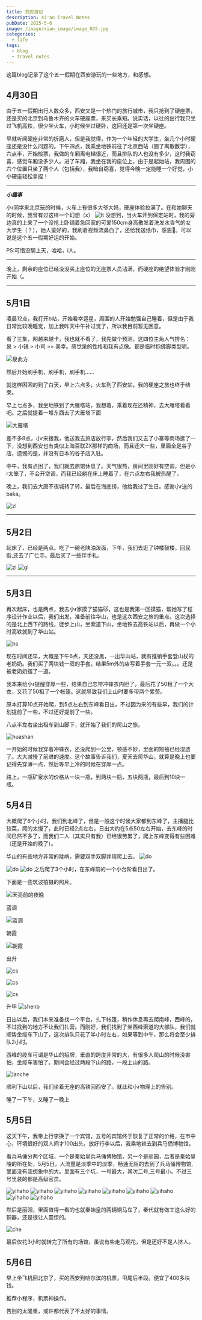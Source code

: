 ```yaml
---
title: 西安游记 
description: Xi'an Travel Notes
pubDate: 2025-5-6
image: /image/xian_image/image_035.jpg
categories:
  - life
tags:
  - blog
  - travel notes
---
```

这篇blog记录了这个五一假期在西安游玩的一些地方，和感想。

## 4月30日

由于五一假期出行人数众多，西安又是一个热门的旅行城市，我只抢到了硬座票，还是买的北京到乌鲁木齐的火车硬座票，来买长乘短。说实话，以往的出行我只坐过飞机高铁，很少坐火车，小时候坐过硬卧，这回还是第一次坐硬座。

早就听闻硬座非常的折磨人，但是我觉得，作为一个年轻的大学生，坐几个小时硬座还是没什么问题的。下午四点，我乘坐地铁前往了北京西站（翘了离散数学），六点半，开始检票，我做的车厢离电梯很近，而且排队的人也没有多少，这时我窃喜，感觉车厢没多少人。进了车厢，我坐在我的座位上，由于是起始站，我周围的六个位置只坐了两个人（包括我），我暗自窃喜，觉得今晚一定能睡一个好觉，小小硬座轻松拿捏！

---

***小趣事***

小r同学来北京玩的时候，火车上有很多大爷大妈，硬座体验拉满了。在和她聊天的时候，我曾有过这样一个幻想（x）
![lt](/image/xian_image/image_000.jpg)
没想到，当火车开到保定站时，我的旁边真的上来了一个没抢上卧铺着急回家的可爱150cm身高散发着洗发水香气的女大学生（？），她人蛮好的，我刷着视频流鼻血了，还给我送纸巾，感恩🙏。可以说是这个五一假期好运的开始。

PS:可惜没聊上天，哈哈，i人。

---

晚上，剩余的座位已经没没买上座位的无座票人员沾满，而硬座的绝望体验才刚刚开始（。

---

## 5月1日  

凌晨12点，我打开b站，开始看幸运星，周围的人开始勉强自己睡着，但是由于我日常比较晚睡觉，加上我昨天中午补过觉了，所以我目前暂无困意。

看了三集，网越来越卡，我也就不看了，我先做个预测，这四位主角人气排名： 泉 > 小镜 > 小司 >= 美幸。感觉泉的性格和我有点像。都是临时抱佛脚类型呢。

![泉此方](/image/xian_image/qcf)

然后开始刷手机，刷手机，刷手机……

就这样困困的到了白天，早上六点多，火车到了西安站，我的硬座之旅也终于结束。

早上七点多，我坐地铁到了大雁塔站，我想着，乘着现在还精神，去大雁塔看看吧。之后就提着一堆东西去了大雁塔下面

![大雁塔](/image/xian_image/image_002.jpg)

差不多8点，小r来接我，他送我去旅店放行李，然后我们又去了小寨等商场逛了一下，没想到西安也有类似上海百联ZX那样的商场，而且还大一些，里面全是谷子店，遗憾的是，并没有日本的谷子店入驻。

中午，我有点困了，我们就去旅馆休息了。天气很热，房间里刚好有空调，但是小r太笨了，不会开空调，而我已经躺在床上睡着了，在六点左右我被热醒了。

晚上，我们去大唐不夜城转了转，最后在海底捞，他给我过了生日。感谢小r送的baka。

![zl](/image/xian_image/image_020.jpg)

---

## 5月2日

起床了，已经是两点。吃了一碗老陕油泼面，下午，我们去逛了钟楼鼓楼，回民街,还去了广仁寺。最后买了一些伴手礼。

![zl](/image/xian_image/image_048.jpg)
![gl](/image/xian_image/image_047.jpg)

---

## 5月3日

再次起床，也是两点，我去小r家摸了猫猫🐱，这也是我第一回摸猫，帮她写了程序设计作业以后，我们出发，准备前往华山，也是这次西安之旅的重点。这次选择的是北上西下的路线，徒步上山，坐索道下山。坐地铁去高铁站以后，再做一个小时高铁就到了华山站。

![hs](/image/xian_image/image_006.jpg)

现在时间还早，大概是下午6点，天还没黑，一出华山站，就有推销手套登山杖的老奶奶。我们买了两块钱一双的手套，结果5m外的店写着手套一元一双。。。还是被老奶奶摆了一道。

我本来给小r提醒穿厚一些，结果自己忘带冲锋衣内胆了，最后花了50租了一个大衣，又花了50租了一个帐篷。这就导致我们上山时要多带两个累赘。

原本打算10点开始爬，到5点左右到东峰看日出，不过因为来的有些早，我们的计划提前了一些，不过还好提前了一些。

八点半左右坐出租车到山脚下，就开始了我们的爬山之旅。

![huashan](/image/xian_image/image_068.jpg)

一开始的时候我穿着冲锋衣，还没爬到一公里，顿感不妙，里面的短袖已经湿透了。大大减慢了前进的速度。这个故事告诉我们，夏天去爬华山，就算是晚上也要记得先穿薄一点，然后等早上冷的时候在穿厚一点。

路上，一瓶矿泉水的价格从一块一瓶，到两块一瓶，五块两瓶，最后到10块一瓶。

## 5月4日

大概爬了6个小时，我们到北峰了，但是一般这个时候大家都到东峰了，主播腿比较菜，爬的太慢了，此时已经2点左右，日出大约在5点50左右开始，去东峰的时间已然不多了，而我们二人（其实只有我）已经很劳累了，爬上东峰变得有些困难（还是开始的晚了）。

华山的有些地方非常的陡峭，需要双手双脚并用爬上去。
![do](/image/xian_image/image_019.jpg)

![do](/image/xian_image/image_026.jpg)
![do](/image/xian_image/image_063.jpg)
之后爬了3个小时，在东峰前的一个小台阶看日出了。

下面是一些筑波拍摄的照片。

![天亮前的夜晚](/image/xian_image/image_028.jpg)

蓝调

![蓝调](/image/xian_image/image_024.jpg)

朝霞

![朝霞](/image/xian_image/image_007.jpg)

出升

![cs](/image/xian_image/image_034.jpg)

![cs](/image/xian_image/image_003.jpg)

![cs](/image/xian_image/image_039.jpg)

升毕
![shenb](/image/xian_image/image_055.jpg)

日出以后，我们本来准备找一个平台，扎下帐篷，稍作休息再去爬南峰，西峰的，不过找到的地方不让我们扎营。而刚好，我们找到了坐西峰索道的大部队，我们就顺势坐缆车下山了，这次排队只花了半小时左右，如果等到中午，那么将会至少排队2小时。

西峰的缆车可谓是华山的招牌，垂直的跨度非常的大，有很多人爬山的时候没害怕，坐缆车害怕了。期间会经过两段下山的路，一段上山的路。

![lanche](/image/xian_image/image_004.jpg)

顺利下山以后，我们坐着无座的高铁回西安了。就此和小r物理上的告别。

睡了一下午，又睡了一晚上

## 5月5日

这天下午，我带上行李换了一个宾馆，五号的宾馆终于恢复了正常的价格，在市中心，环境很好的双人间才100出头。放好行李以后，我乘地铁去到兵马俑博物馆。

看兵马俑分两个区域，一个是秦始皇兵马俑博物馆，另一个是丽园，后者是秦始皇陵的所在处，5月5日，人流量是淡季中的淡季，畅通无阻的去到了兵马俑博物馆,里面没有我想象中的大。里面有三个坑，一号最大，其次二号,三号最小。不过三号里装的都是高级官员。

![yihaho](/image/xian_image/image_031.jpg)
![yihaho](/image/xian_image/image_065.jpg)
![yihaho](/image/xian_image/image_056.jpg)
![yihaho](/image/xian_image/image_066.jpg)
![yihaho](/image/xian_image/image_023.jpg)
![yihaho](/image/xian_image/image_017.jpg)
![yihaho](/image/xian_image/image_018.jpg)
![yihaho](/image/xian_image/image_036.jpg)
![yihaho](/image/xian_image/image_017.jpg)

然后是丽园，里面值得一看的也就秦始皇的两辆铜马车了，秦代就有做工这么好的铜器，还是很让人震惊的。

![che](/image/xian_image/image_046.jpg)

最后仅花3小时就转完了所有的场馆，虽说有些走马观花，但是还好不是人挤人。

## 5月6日

早上坐飞机回北京了，买的西安到哈尔滨的机票，甩尾后半段。便宜了400多块钱。

推荐小程序，机票神操作。

告别的太隆重，或许都代表了不太好的事情。
